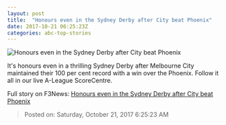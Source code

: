 ```yaml
---
layout: post
title:  "Honours even in the Sydney Derby after City beat Phoenix"
date: 2017-10-21 06:25:23Z
categories: abc-top-stories
---
```


![Honours even in the Sydney Derby after City beat Phoenix](http://www.abc.net.au/news/image/9052198-1x1-700x700.jpg)

It's honours even in a thrilling Sydney Derby after Melbourne City maintained their 100 per cent record with a win over the Phoenix. Follow it all in our live A-League ScoreCentre.


Full story on F3News: [Honours even in the Sydney Derby after City beat Phoenix](http://www.f3nws.com/n/BBZnRC)

> Posted on: Saturday, October 21, 2017 6:25:23 AM
